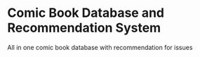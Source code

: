# Comic Book Database and Recommendation System
All in one comic book database with recommendation for issues
